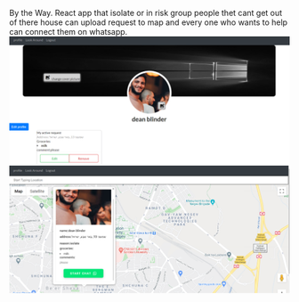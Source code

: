 By the Way.
React app that isolate or in risk group people thet cant get out of there house can upload request to map and every one who wants to help can connect them on whatsapp. 
![](screenshots/by_the_way.PNG)
![](screenshots/by_the_way2.PNG)
